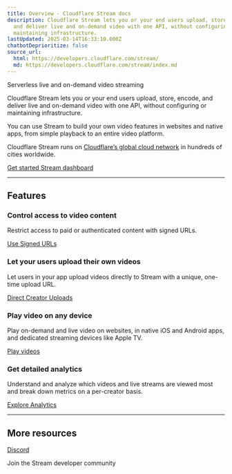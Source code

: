 ```yaml
---
title: Overview · Cloudflare Stream docs
description: Cloudflare Stream lets you or your end users upload, store, encode,
  and deliver live and on-demand video with one API, without configuring or
  maintaining infrastructure.
lastUpdated: 2025-03-14T16:33:10.000Z
chatbotDeprioritize: false
source_url:
  html: https://developers.cloudflare.com/stream/
  md: https://developers.cloudflare.com/stream/index.md
---
```


Serverless live and on-demand video streaming

Cloudflare Stream lets you or your end users upload, store, encode, and deliver live and on-demand video with one API, without configuring or maintaining infrastructure.

You can use Stream to build your own video features in websites and native apps, from simple playback to an entire video platform.

Cloudflare Stream runs on [Cloudflare’s global cloud network](https://www.cloudflare.com/network/) in hundreds of cities worldwide.

[Get started ](https://developers.cloudflare.com/stream/get-started/)[Stream dashboard](https://dash.cloudflare.com/?to=/:account/stream)

***

## Features

### Control access to video content

Restrict access to paid or authenticated content with signed URLs.

[Use Signed URLs](https://developers.cloudflare.com/stream/viewing-videos/securing-your-stream/)

### Let your users upload their own videos

Let users in your app upload videos directly to Stream with a unique, one-time upload URL.

[Direct Creator Uploads](https://developers.cloudflare.com/stream/uploading-videos/direct-creator-uploads/)

### Play video on any device

Play on-demand and live video on websites, in native iOS and Android apps, and dedicated streaming devices like Apple TV.

[Play videos](https://developers.cloudflare.com/stream/viewing-videos/)

### Get detailed analytics

Understand and analyze which videos and live streams are viewed most and break down metrics on a per-creator basis.

[Explore Analytics](https://developers.cloudflare.com/stream/getting-analytics/)

***

## More resources

[Discord](https://discord.cloudflare.com)

Join the Stream developer community
